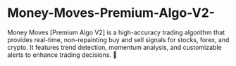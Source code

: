 # Money-Moves-Premium-Algo-V2-
Money Moves [Premium Algo V2] is a high-accuracy trading algorithm that provides real-time, non-repainting buy and sell signals for stocks, forex, and crypto. It features trend detection, momentum analysis, and customizable alerts to enhance trading decisions. 🚀
